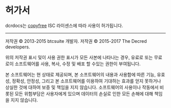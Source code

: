 # 허가서 

dcrdocs는 [copyfree](http://copyfree.org) ISC 라이센스에 따라 사용이 허가됩니다.

---

저작권 © 2013-2015 btcsuite 개발자. 저작권 © 2015-2017 The Decred developers.

위의 저작권 표시 및이 사용 권한 표시가 모든 사본에 나타나는 경우, 유료로 또는 무료로이 소프트웨어를 사용, 복사, 수정 및 배포 할 수있는 권한이 부여됩니다.

본 소프트웨어는 현 상태로 제공되며, 본 소프트웨어의 내용과 사용함에 따른 기능, 유효성, 정확성, 안정성, 그리고 본 소프트웨어를 이용하여 기대하는 효과를 얻지 못하거나 상실한 것에 대하여 보증 및 책임을 지지 않습니다. 소프트웨어의 사용이나 작동에서 비롯된 모든 위험부담은 사용자에게 있으며 데이터의 손실로 인한 모든 손해에 대해 책임을 지지 않습니다.
